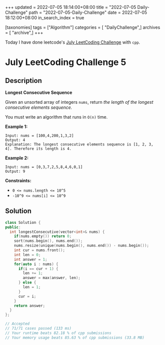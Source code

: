 +++
updated = 2022-07-05 18:14:00+08:00
title = "2022-07-05 Daily-Challenge"
path = "2022-07-05-Daily-Challenge"
date = 2022-07-05 18:12:00+08:00
in_search_index = true

[taxonomies]
tags = ["Algorithm"]
categories = [ "DailyChallenge",]
archives = [ "archive",]
+++

Today I have done leetcode's [July LeetCoding Challenge](https://leetcode.com/problems/longest-consecutive-sequence/) with `cpp`.

<!-- more -->

# July LeetCoding Challenge 5

## Description

**Longest Consecutive Sequence**

Given an unsorted array of integers `nums`, return *the length of the longest consecutive elements sequence.*

You must write an algorithm that runs in `O(n)` time.

 

**Example 1:**

```
Input: nums = [100,4,200,1,3,2]
Output: 4
Explanation: The longest consecutive elements sequence is [1, 2, 3, 4]. Therefore its length is 4.
```

**Example 2:**

```
Input: nums = [0,3,7,2,5,8,4,6,0,1]
Output: 9
```

 

**Constraints:**

- `0 <= nums.length <= 10^5`
- `-10^9 <= nums[i] <= 10^9`

## Solution

``` cpp
class Solution {
public:
  int longestConsecutive(vector<int>& nums) {
    if(nums.empty()) return 0;
    sort(nums.begin(), nums.end());
    nums.resize(unique(nums.begin(), nums.end()) - nums.begin());
    int cur = nums.front();
    int len = 0;
    int answer = 1;
    for(auto i : nums) {
      if(i == cur + 1) {
        len += 1;
        answer = max(answer, len);
      } else {
        len = 1;
      }
      cur = i;
    }
    return answer;
  }
};

// Accepted
// 71/71 cases passed (133 ms)
// Your runtime beats 82.18 % of cpp submissions
// Your memory usage beats 85.63 % of cpp submissions (33.8 MB)
```
